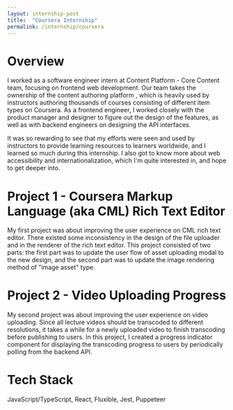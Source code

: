 ```yaml
---
layout: internship-post
title:  "Coursera Internship"
permalink: /internship/coursera
---
```

# **Overview**
I worked as a software engineer intern at Content Platform - Core Content team, focusing on frontend web development. Our team takes the ownership of the content authoring platform , which is heavily used by instructors authoring thousands of courses consisting of different item types on Coursera. As a frontend engineer, I worked closely with the product manager and designer to figure out the design of the features, as well as with backend engineers on designing the API interfaces.

It was so rewarding to see that my efforts were seen and used by instructors to provide learning resources to learners worldwide, and I learned so much during this internship. I also got to know more about web accessibility and internationalization, which I'm quite interested in, and hope to get deeper into. 

# **Project 1 - Coursera Markup Language (aka CML) Rich Text Editor**
My first project was about improving the user experience on CML rich text editor. There existed some inconsistency in the design of the file uploader and in the renderer of the rich text editor. This project consisted of two parts: the first part was to update the user flow of asset uploading modal to the new design, and the second part was to update the image rendering method of "image asset" type. 

# **Project 2 - Video Uploading Progress**
My second project was about improving the user experience on video uploading. Since all lecture videos should be transcoded to different resolutions, it takes a while for a newly uploaded video to finish transcoding before publishing to users. In this project, I created a progress indicator component for displaying the transcoding progress to users by periodically polling from the backend API.

# **Tech Stack**
JavaScript/TypeScript, React, Fluxible, Jest, Puppeteer